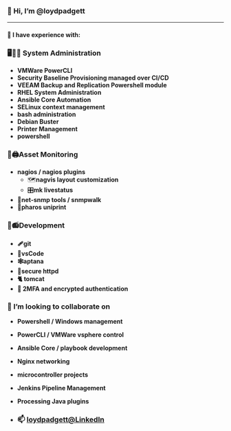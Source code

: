 ### **👋 Hi, I’m @loydpadgett**

---
#### **👀 I have experience with:** 
 ### 🖥️🔧🚰 System Administration
   - **VMWare PowerCLI**
   - **Security Baseline Provisioning managed over CI/CD**
   - **VEEAM Backup and Replication Powershell module**
   - **RHEL System Administration**
   - **Ansible Core Automation**
   - **SELinux context management**
   - **bash administration**
   - **Debian Buster** 
   - **Printer Management** 
   - **powershell**

 ### 🔭🖨️Asset Monitoring   
   - **nagios / nagios plugins**  
     - 🗺️**nagvis layout customization**
     - 🎛️**mk livestatus**
   - 🦷**net-snmp tools / snmpwalk**
   - 🛂**pharos uniprint**
   
 ### 🧰📻Development
   - **🩹git**
   - **🥼vsCode**
   - **🕸️aptana**
   - **🔐secure httpd**
   - **🐈 tomcat**
   - **🔐 2MFA and encrypted authentication**  

 ### 💞️ I’m looking to collaborate on 
   - **Powershell / Windows management**
   - **PowerCLI / VMWare vsphere control**
   - **Ansible Core / playbook development**
   - **Nginx networking**
   - **microcontroller projects**
   - **Jenkins Pipeline Management**
   - **Processing Java plugins**

- ### 📫 [loydpadgett@LinkedIn](https://www.linkedin.com/in/loydpadgett)

<!---
loydpadgett/loydpadgett is a ✨ special ✨ repository because its `README.md` (this file) appears on your GitHub profile.
You can click the Preview link to take a look at your changes.
--->
